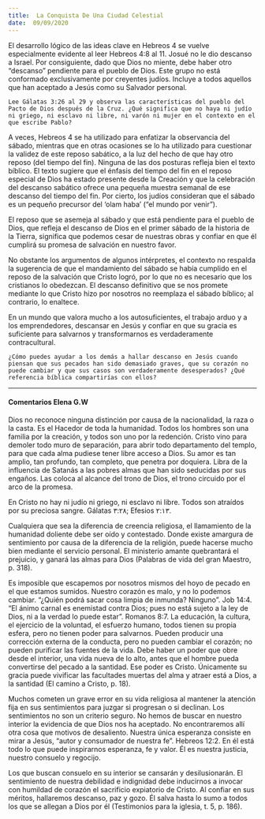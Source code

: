 ```yaml
---
title:  La Conquista De Una Ciudad Celestial
date:  09/09/2020
---
```


El desarrollo lógico de las ideas clave en Hebreos 4 se vuelve especialmente evidente al leer Hebreos 4:8 al 11. Josué no le dio descanso a Israel. Por consiguiente, dado que Dios no miente, debe haber otro “descanso” pendiente para el pueblo de Dios. Este grupo no está conformado exclusivamente por creyentes judíos. Incluye a todos aquellos que han aceptado a Jesús como su Salvador personal.

`Lee Gálatas 3:26 al 29 y observa las características del pueblo del Pacto de Dios después de la Cruz. ¿Qué significa que no haya ni judío ni griego, ni esclavo ni libre, ni varón ni mujer en el contexto en el que escribe Pablo?`

A veces, Hebreos 4 se ha utilizado para enfatizar la observancia del sábado, mientras que en otras ocasiones se lo ha utilizado para cuestionar la validez de este reposo sabático, a la luz del hecho de que hay otro reposo (del tiempo del fin). Ninguna de las dos posturas refleja bien el texto bíblico. El texto sugiere que el énfasis del tiempo del fin en el reposo especial de Dios ha estado presente desde la Creación y que la celebración del descanso sabático ofrece una pequeña muestra semanal de ese descanso del tiempo del fin. Por cierto, los judíos consideran que el sábado es un pequeño precursor del ‘olam haba’ (“el mundo por venir”).

El reposo que se asemeja al sábado y que está pendiente para el pueblo de Dios, que refleja el descanso de Dios en el primer sábado de la historia de la Tierra, significa que podemos cesar de nuestras obras y confiar en que él cumplirá su promesa de salvación en nuestro favor.

No obstante los argumentos de algunos intérpretes, el contexto no respalda la sugerencia de que el mandamiento del sábado se había cumplido en el reposo de la salvación que Cristo logró, por lo que no es necesario que los cristianos lo obedezcan. El descanso definitivo que se nos promete mediante lo que Cristo hizo por nosotros no reemplaza el sábado bíblico; al contrario, lo enaltece.

En un mundo que valora mucho a los autosuficientes, el trabajo arduo y a los emprendedores, descansar en Jesús y confiar en que su gracia es suficiente para salvarnos y transformarnos es verdaderamente contracultural.

`¿Cómo puedes ayudar a los demás a hallar descanso en Jesús cuando piensan que sus pecados han sido demasiado graves, que su corazón no puede cambiar y que sus casos son verdaderamente desesperados? ¿Qué referencia bíblica compartirías con ellos?`

---

#### Comentarios Elena G.W

Dios no reconoce ninguna distinción por causa de la nacionalidad, la raza o la casta. Es el Hacedor de toda la humanidad. Todos los hombres son una familia por la creación, y todos son uno por la redención. Cristo vino para demoler todo muro de separación, para abrir todo departamento del templo, para que cada alma pudiese tener libre acceso a Dios. Su amor es tan amplio, tan profundo, tan completo, que penetra por doquiera. Libra de la influencia de Satanás a las pobres almas que han sido seducidas por sus engaños. Las coloca al alcance del trono de Dios, el trono circuido por el arco de la promesa.

En Cristo no hay ni judío ni griego, ni esclavo ni libre. Todos son atraídos por su preciosa sangre. Gálatas ٣:٢٨; Efesios ٢:١٣.

Cualquiera que sea la diferencia de creencia religiosa, el llamamiento de la humanidad doliente debe ser oído y contestado. Donde existe amargura de sentimiento por causa de la diferencia de la religión, puede hacerse mucho bien mediante el servicio personal. El ministerio amante quebrantará el prejuicio, y ganará las almas para Dios (Palabras de vida del gran Maestro, p. 318).

Es imposible que escapemos por nosotros mismos del hoyo de pecado en el que estamos sumidos. Nuestro corazón es malo, y no lo podemos cambiar. “¿Quién podrá sacar cosa limpia de inmunda? Ninguno”. Job 14:4. “El ánimo carnal es enemistad contra Dios; pues no está sujeto a la ley de Dios, ni a la verdad lo puede estar”. Romanos 8:7. La educación, la cultura, el ejercicio de la voluntad, el esfuerzo humano, todos tienen su propia esfera, pero no tienen poder para salvarnos. Pueden producir una corrección externa de la conducta, pero no pueden cambiar el corazón; no pueden purificar las fuentes de la vida. Debe haber un poder que obre desde el interior, una vida nueva de lo alto, antes que el hombre pueda convertirse del pecado a la santidad. Ese poder es Cristo. Únicamente su gracia puede vivificar las facultades muertas del alma y atraer está a Dios, a la santidad (El camino a Cristo, p. 18).

Muchos cometen un grave error en su vida religiosa al mantener la atención fija en sus sentimientos para juzgar si progresan o si declinan. Los sentimientos no son un criterio seguro. No hemos de buscar en nuestro interior la evidencia de que Dios nos ha aceptado. No encontraremos allí otra cosa que motivos de desaliento. Nuestra única esperanza consiste en mirar a Jesús, “autor y consumador de nuestra fe”. Hebreos 12:2. En él está todo lo que puede inspirarnos esperanza, fe y valor. Él es nuestra justicia, nuestro consuelo y regocijo.

Los que buscan consuelo en su interior se cansarán y desilusionarán. El sentimiento de nuestra debilidad e indignidad debe inducirnos a invocar con humildad de corazón el sacrificio expiatorio de Cristo. Al confiar en sus méritos, hallaremos descanso, paz y gozo. Él salva hasta lo sumo a todos los que se allegan a Dios por él (Testimonios para la iglesia, t. 5, p. 186).